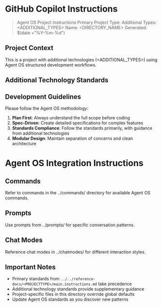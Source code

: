 # GitHub Copilot Instructions

> Agent OS Project Instructions
> Primary Project Type: <PROJECTTYPE>
> Additional Types: <ADDITIONAL_TYPES>
> Name: <DIRECTORY_NAME>
> Generated: $(date +"%Y-%m-%d")

## Project Context

This is a **<PROJECTTYPE>** project with additional technologies (<ADDITIONAL_TYPES>) using Agent OS structured development workflows.



## Additional Technology Standards

<!-- Additional project type standards will be dynamically generated -->

## Development Guidelines

Please follow the Agent OS methodology:

1. **Plan First**: Always understand the full scope before coding
2. **Spec-Driven**: Create detailed specifications for complex features
3. **Standards Compliance**: Follow the <PROJECTTYPE> standards primarily, with guidance from additional technologies
4. **Modular Design**: Maintain separation of concerns and clean architecture

# Agent OS Integration Instructions

## Commands
Refer to commands in the ../commands/ directory for available Agent OS commands.

## Prompts  
Use prompts from ../prompts/ for specific conversation patterns.

## Chat Modes
Reference chat modes in ../chatmodes/ for different interaction styles.

## Important Notes

- Primary standards from `../../reference-docs/<PROJECTTYPE>/main.instructions.md` take precedence
- Additional technology standards provide supplementary guidance
- Project-specific files in this directory override global defaults
- Update Agent OS standards as you discover new patterns
